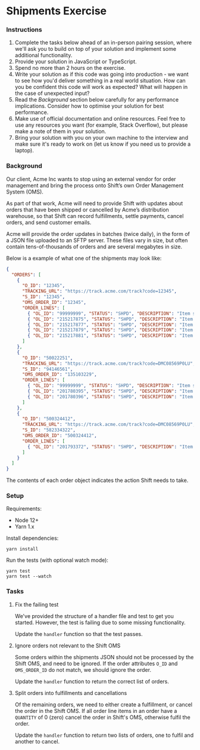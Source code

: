 # Shipments Exercise

### Instructions

1. Complete the tasks below ahead of an in-person pairing session, where we'll ask you to build on top of your solution and implement some additional functionality.
1. Provide your solution in JavaScript or TypeScript.
1. Spend no more than 2 hours on the exercise.
1. Write your solution as if this code was going into production - we want to see how you'd deliver something in a real world situation. How can you be confident this code will work as expected? What will happen in the case of unexpected input?
1. Read the _Background_ section below carefully for any performance implications. Consider how to optimise your solution for best performance.
1. Make use of official documentation and online resources. Feel free to use any resources you want (for example, Stack Overflow), but please make a note of them in your solution.
1. Bring your solution with you on your own machine to the interview and make sure it's ready to work on (let us know if you need us to provide a laptop).

### Background

Our client, Acme Inc wants to stop using an external vendor for order management and bring the process onto Shift’s own Order Management System (OMS).

As part of that work, Acme will need to provide Shift with updates about orders that have been shipped or cancelled by Acme’s distribution warehouse, so that Shift can record fulfillments, settle payments, cancel orders, and send customer emails.

Acme will provide the order updates in batches (twice daily), in the form of a JSON file uploaded to an SFTP server. These files vary in size, but often contain tens-of-thousands of orders and are several megabytes in size.

Below is a example of what one of the shipments may look like:

```json
{
  "ORDERS": [
    {
      "O_ID": "12345",
      "TRACKING_URL": "https://track.acme.com/track?code=12345",
      "S_ID": "12345",
      "OMS_ORDER_ID": "12345",
      "ORDER_LINES": [
        { "OL_ID": "99999999", "STATUS": "SHPD", "DESCRIPTION": "Item shipped to customer", "SKU": "S2377460_C000_000", "QUANTITY": "1", "O_QTY": "1" },
        { "OL_ID": "215217875", "STATUS": "SHPD", "DESCRIPTION": "Item shipped to customer", "SKU": "S2798364_C000_000", "QUANTITY": "1", "O_QTY": "1" },
        { "OL_ID": "215217877", "STATUS": "SHPD", "DESCRIPTION": "Item shipped to customer", "SKU": "S2673230_C000_000", "QUANTITY": "1", "O_QTY": "1" },
        { "OL_ID": "215217879", "STATUS": "SHPD", "DESCRIPTION": "Item shipped to customer", "SKU": "S2759275_C000_000", "QUANTITY": "1", "O_QTY": "1" },
        { "OL_ID": "215217881", "STATUS": "SHPD", "DESCRIPTION": "Item shipped to customer", "SKU": "S2772154_C000_000", "QUANTITY": "1", "O_QTY": "1" }
      ]
    },
    {
      "O_ID": "50022251",
      "TRACKING_URL": "https://track.acme.com/track?code=DMC08569P0LU",
      "S_ID": "94146561",
      "OMS_ORDER_ID": "135103229",
      "ORDER_LINES": [
        { "OL_ID": "99999999", "STATUS": "SHPD", "DESCRIPTION": "Item shipped to customer", "SKU": "S2377460_C000_000", "QUANTITY": "1", "O_QTY": "1" },
        { "OL_ID": "201780395", "STATUS": "SHPD", "DESCRIPTION": "Item shipped to customer", "SKU": "S2655371_C511_XL", "QUANTITY": "0", "O_QTY": "2" },
        { "OL_ID": "201780396", "STATUS": "SHPD", "DESCRIPTION": "Item shipped to customer", "SKU": "S2670159_C333_010", "QUANTITY": "1", "O_QTY": "2" }
      ]
    },
    {
      "O_ID": "500324412",
      "TRACKING_URL": "https://track.acme.com/track?code=DMC08569P0LU",
      "S_ID": "582334322",
      "OMS_ORDER_ID": "500324412",
      "ORDER_LINES": [
        { "OL_ID": "201793372", "STATUS": "SHPD", "DESCRIPTION": "Item shipped to customer", "SKU": "S2377460_C000_000", "QUANTITY": "0", "O_QTY": "1" }
      ]
    }
  ]
}
```

The contents of each order object indicates the action Shift needs to take.

### Setup

Requirements:

* Node 12+
* Yarn 1.x

Install dependencies:

```
yarn install
```

Run the tests (with optional watch mode):

```
yarn test
yarn test --watch
```

### Tasks

1. Fix the failing test
   
   We've provided the structure of a handler file and test to get you started. However, the test is failing due to some missing functionality.

   Update the `handler` function so that the test passes.
   
2. Ignore orders not relevant to the Shift OMS

   Some orders within the shipments JSON should not be processed by the Shift OMS, and need to be ignored. If the order attributes `O_ID` and `OMS_ORDER_ID` do not match, we should ignore the order.

   Update the `handler` function to return the correct list of orders.

3. Split orders into fulfillments and cancellations

   Of the remaining orders, we need to either create a fulfillment, or cancel the order in the Shift OMS. If all order line items in an order have a `QUANTITY` of 0 (zero) cancel the order in Shift's OMS, otherwise fulfil the order.

   Update the `handler` function to return two lists of orders, one to fulfil and another to cancel.
